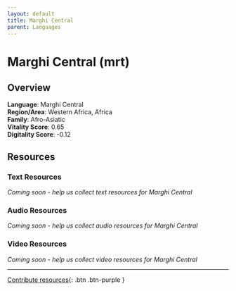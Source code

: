 ```yaml
---
layout: default
title: Marghi Central
parent: Languages
---
```


# Marghi Central (mrt)

## Overview

**Language**: Marghi Central  
**Region/Area**: Western Africa, Africa  
**Family**: Afro-Asiatic  
**Vitality Score**: 0.65  
**Digitality Score**: -0.12  

## Resources

### Text Resources
*Coming soon - help us collect text resources for Marghi Central*

### Audio Resources
*Coming soon - help us collect audio resources for Marghi Central*

### Video Resources
*Coming soon - help us collect video resources for Marghi Central*

---

[Contribute resources](https://fairtrain.github.io/){: .btn .btn-purple }
